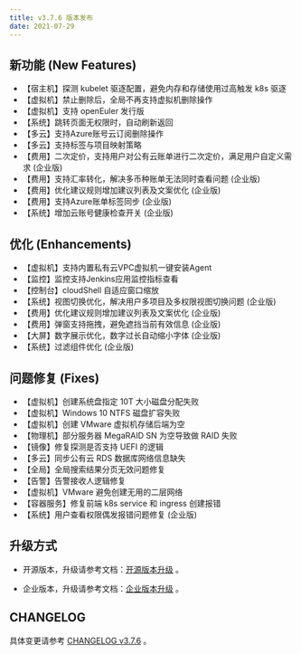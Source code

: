```yaml
---
title: v3.7.6 版本发布
date: 2021-07-29
---
```


## 新功能 (New Features)

- 【宿主机】探测 kubelet 驱逐配置，避免内存和存储使用过高触发 k8s 驱逐
- 【虚拟机】禁止删除后，全局不再支持虚拟机删除操作
- 【虚拟机】支持 openEuler 发行版
- 【系统】跳转页面无权限时，自动刷新返回
- 【多云】支持Azure账号云订阅删除操作
- 【多云】支持标签与项目映射策略
- 【费用】二次定价，支持用户对公有云账单进行二次定价，满足用户自定义需求 (企业版)
- 【费用】支持汇率转化，解决多币种账单无法同时查看问题 (企业版)
- 【费用】优化建议规则增加建议列表及文案优化 (企业版)
- 【费用】支持Azure账单标签同步 (企业版)
- 【系统】增加云账号健康检查开关 (企业版)

## 优化 (Enhancements)

- 【虚拟机】支持内置私有云VPC虚拟机一键安装Agent
- 【监控】监控支持Jenkins应用监控指标查看
- 【控制台】cloudShell 自适应窗口缩放
- 【系统】视图切换优化，解决用户多项目及多权限视图切换问题 (企业版)
- 【费用】优化建议规则增加建议列表及文案优化 (企业版)
- 【费用】弹窗支持拖拽，避免遮挡当前有效信息 (企业版)
- 【大屏】数字展示优化，数字过长自动缩小字体 (企业版)
- 【系统】过滤组件优化 (企业版)

## 问题修复 (Fixes)

- 【虚拟机】创建系统盘指定 10T 大小磁盘分配失败
- 【虚拟机】Windows 10 NTFS 磁盘扩容失败
- 【虚拟机】创建 VMware 虚拟机存储后端为空
- 【物理机】部分服务器 MegaRAID SN 为空导致做 RAID 失败
- 【镜像】修复探测是否支持 UEFI 的逻辑
- 【多云】同步公有云 RDS 数据库网络信息缺失
- 【全局】全局搜索结果分页无效问题修复
- 【告警】告警接收人逻辑修复
- 【虚拟机】VMware 避免创建无用的二层网络
- 【容器服务】修复前端 k8s service 和 ingress 创建报错
- 【系统】用户查看权限偶发报错问题修复 (企业版)

## 升级方式

- 开源版本，升级请参考文档：[开源版本升级](https://www.cloudpods.org/zh/docs/setup/upgrade/) 。

- 企业版本，升级请参考文档：[企业版本升级](https://docs.yunion.cn/zh/docs/quick/upgrade/) 。

## CHANGELOG

具体变更请参考 [CHANGELOG v3.7.6](https://www.cloudpods.org/zh/docs/development/changelog/release-3.7/3-7-6/) 。
